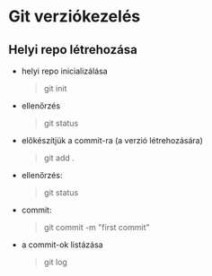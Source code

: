 # Git verziókezelés

## Helyi repo létrehozása

- helyi repo inicializálása
	> git init
- ellenőrzés
	> git status
- előkészítjük a commit-ra (a verzió létrehozására)
	> git add .
- ellenőrzés:
	>git status
- commit:
	> git commit -m "first commit"
- a commit-ok listázása
	> git log